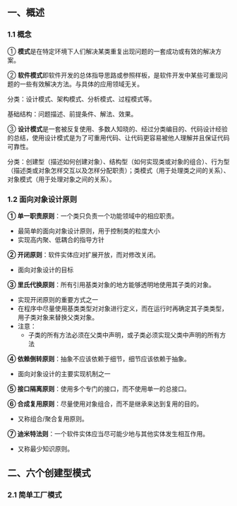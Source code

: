 ## 一、概述

### 1.1 概念

① **模式**是在特定环境下人们解决某类重复出现问题的一套成功或有效的解决方案。



② **软件模式**即软件开发的总体指导思路或参照样板，是软件开发中某些可重现问题的一些有效解决方法。与具体的应用领域无关。

分类：设计模式、架构模式、分析模式、过程模式等。

基础结构：问题描述、前提条件、解法、效果。



③ **设计模式**是一套被反复使用、多数人知晓的、经过分类编目的、代码设计经验的总结，使用设计模式是为了可重用代码、让代码更容易被他人理解并且保证代码可靠性。

分类：创建型（描述如何创建对象）、结构型（如何实现类或对象的组合）、行为型（描述类或对象怎样交互以及怎样分配职责）；类模式（用于处理类之间的关系）、对象模式（用于处理对象之间的关系）。

### 1.2 面向对象设计原则

**① 单一职责原则**：一个类只负责一个功能领域中的相应职责。

- 最简单的面向对象设计原则，用于控制类的粒度大小
- 实现高内聚、低耦合的指导方针



**② 开闭原则**：软件实体应对扩展开放，而对修改关闭。

- 面向对象设计的目标



**③ 里氏代换原则**：所有引用基类对象的地方能够透明地使用其子类的对象。

- 实现开闭原则的重要方式之一
- 在程序中尽量使用基类类型对对象进行定义，而在运行时再确定其子类类型，用子类对象来替换父类对象。
- 注意：
  - 子类的所有方法必须在父类中声明，或子类必须实现父类中声明的所有方法



**④ 依赖倒转原则**：抽象不应该依赖于细节，细节应该依赖于抽象。

- 面向对象设计的主要实现机制之一



**⑤ 接口隔离原则**：使用多个专门的接口，而不使用单一的总接口。



**⑥ 合成复用原则**：尽量使用对象组合，而不是继承来达到复用的目的。

- 又称组合/聚合复用原则。

  

**⑦ 迪米特法则**：一个软件实体应当尽可能少地与其他实体发生相互作用。

- 又称最少知识原则。

## 二、六个创建型模式

### 2.1 简单工厂模式